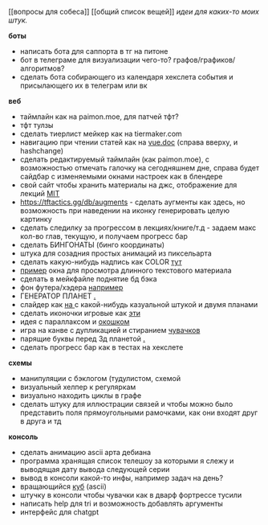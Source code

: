 [[вопросы для собеса]] [[общий список вещей]]
*идеи для каких-то моих штук.*

**боты**
-  написать бота для саппорта в тг на питоне
-  бот в телеграме для визуализации чего-то? графов/графиков/алгоритмов?
-  сделать бота собирающего из календаря хекслета события и присылающего их в телеграм или вк

**веб**
-  таймлайн как на paimon.moe, для патчей тфт?
-  тфт тулзы
-  сделать тиерлист мейкер как на tiermaker.com
-  навигацию при чтении статей как на [vue.doc](https://vuejs.org/guide/scaling-up/routing.html#client-side-vs-server-side-routing) (справа вверху, и hashchange)
-  сделать редактируемый таймлайн (как paimon.moe), с возможностью отмечать галочку на сегодняшнем дне, справа будет сайдбар с изменяемыми окнами настроек как в блендере
-  свой сайт чтобы хранить материалы на джс, отображение для лекций [MIT ](https://ocw.mit.edu/courses/6-00sc-introduction-to-computer-science-and-programming-spring-2011/pages/syllabus/) 
- https://tftactics.gg/db/augments - сделать аугменты как здесь, но возможность при наведении на иконку генерировать целую картинку
- сделать следилку за прогрессом в лекциях/книге/т.д - задаем макс кол-во глав, текущую, и получаем прогресс бар
- сделать БИНГОНАТЫ (бинго координаты)
- штука для созадния простых анимаций из пиксельарта
-  сделать какую-нибудь надпись как COLOR [тут](https://twitter.com/gavinandpiano/status/1612509906934050816)
-  [пример](https://help.hexlet.io/ru/articles/111515-sovety-po-proxozdeniyu-proektov?_gl=1*16m35r9*_ga*MTQyNjYxNzQ3My4xNjcxMjI2OTEy*_ga_PM3R85EKHN*MTY3MzM2MjgwNy4xNy4xLjE2NzMzNjM4NTMuMC4wLjA.*_ga_XGX7H4WR4V*MTY3MzM2MjgwNy42LjEuMTY3MzM2Mzg1My4wLjAuMA..) окна для просмотра длинного текстового материала
-  сделать в мейкфайле поднятие бд бэка
-  фон футера/хэдера [например](https://twitter.com/jordan_grimmer/status/1613197875311173635)
-  ГЕНЕРАТОР ПЛАНЕТ [.](https://twitter.com/cmzw_/status/1616294122540920836?s=20&t=9L9oljL5IaRBzwmYkiXeYA)
-  слайдер как [на ](https://owl-studio.net/en)  с какой-нибудь казуальной штукой и двумя планами
-  сделать иконочки игровые как [эти ](https://twitter.com/Rappenem/status/1619038640440754179)
- идея с параллаксом и [окошком ](https://twitter.com/DmawDev/status/1619129247972593665)
-  игра на канве с дупликацией и стиранием [чувачков ](https://twitter.com/AtoGD_/status/1619097213069848576)
-  парящие буквы перед 3д планетой [.](https://twitter.com/mcfjall/status/1619766516660203520)
-  сделать прогресс бар как в тестах на хекслете

**схемы**
-  манипуляции с бэклогом (тудулистом, схемой
-  визуальный хелпер к регуляркам
-  визуально находить циклы в графе
-  сделать штуку для иллюстрации связей и чтобы можно было представить поля прямоугольными рамочками, как они входят друг в друга и тд


**консоль**
-  cделать анимацию ascii арта дебиана
-  программа хранящая список телешоу за которыми я слежу и выводящая дату вывода следующей серии
-  вывод в консоли какой-то инфы, например задач на день?
-  вращающийся [куб](https://www.youtube.com/watch?v=p09i_hoFdd0&ab_channel=ServetGulnaroglu) (ascii) 
-  штучку в консоли чтобы чувачки как в дварф фортрессе тусили 
-  написать help для tri и возможность добавлять аргументы
-  интерфейс для chatgpt